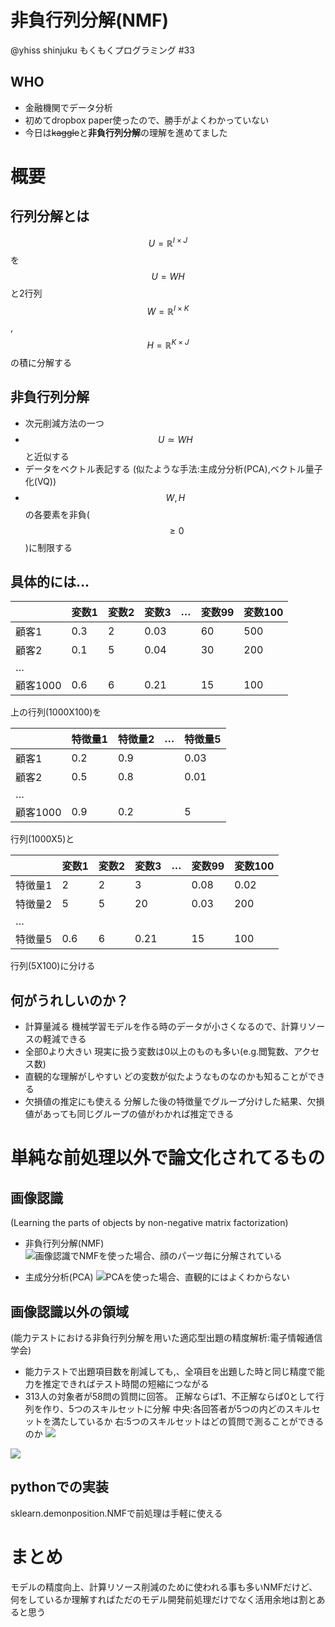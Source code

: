 # 非負行列分解(NMF)
@yhiss
shinjuku もくもくプログラミング #33

## WHO
- 金融機関でデータ分析
- 初めてdropbox paper使ったので、勝手がよくわかっていない
- 今日は~~kaggle~~と**非負行列分解**の理解を進めてました



# 概要
## 行列分解とは

$$U = \mathbb{R}^{I\times J}$$を
$$U=WH$$と2行列$$W = \mathbb{R}^{I\times K}$$,$$H = \mathbb{R}^{K\times J}$$の積に分解する


## 非負行列分解
- 次元削減方法の一つ
- $$U \simeq WH$$と近似する
- データをベクトル表記する
  (似たような手法:主成分分析(PCA),ベクトル量子化(VQ))
- $$W,H$$の各要素を非負($$\geq0$$)に制限する


## 具体的には…
|        | 変数1 | 変数2 | 変数3  | … | 変数99 | 変数100 |
| ------ | --- | --- | ---- | - | ---- | ----- |
| 顧客1    | 0.3 | 2   | 0.03 |   | 60   | 500   |
| 顧客2    | 0.1 | 5   | 0.04 |   | 30   | 200   |
| …      |     |     |      |   |      |       |
| 顧客1000 | 0.6 | 6   | 0.21 |   | 15   | 100   |

上の行列(1000X100)を 

|        | 特徴量1 | 特徴量2 | … | 特徴量5 |
| ------ | ---- | ---- | - | ---- |
| 顧客1    | 0.2  | 0.9  |   | 0.03 |
| 顧客2    | 0.5  | 0.8  |   | 0.01 |
| …      |      |      |   |      |
| 顧客1000 | 0.9  | 0.2  |   | 5    |

行列(1000X5)と

|      | 変数1 | 変数2 | 変数3  | … | 変数99 | 変数100 |
| ---- | --- | --- | ---- | - | ---- | ----- |
| 特徴量1 | 2   | 2   | 3    |   | 0.08 | 0.02  |
| 特徴量2 | 5   | 5   | 20   |   | 0.03 | 200   |
| …    |     |     |      |   |      |       |
| 特徴量5 | 0.6 | 6   | 0.21 |   | 15   | 100   |

行列(5X100)に分ける


## 何がうれしいのか？
- 計算量減る
  機械学習モデルを作る時のデータが小さくなるので、計算リソースの軽減できる
- 全部0より大きい
  現実に扱う変数は0以上のものも多い(e.g.閲覧数、アクセス数)
- 直観的な理解がしやすい
  どの変数が似たようなものなのかも知ることができる
- 欠損値の推定にも使える
  分解した後の特徴量でグループ分けした結果、欠損値があっても同じグループの値がわかれば推定できる
# 単純な前処理以外で論文化されてるもの


## **画像認識**

(Learning the parts of objects by non-negative matrix factorization)

- 非負行列分解(NMF)
![画像認識でNMFを使った場合、顔のパーツ毎に分解されている](https://d2mxuefqeaa7sj.cloudfront.net/s_FD518BC827AC4B2EBB322E0389D009570052C0E31F45C1236B13ED194409032A_1549090136419_NMF_gazou.png)

- 主成分分析(PCA)
![PCAを使った場合、直観的にはよくわからない](https://d2mxuefqeaa7sj.cloudfront.net/s_FD518BC827AC4B2EBB322E0389D009570052C0E31F45C1236B13ED194409032A_1549090337541_PCA_gazou.png)



## **画像認識以外の領域**

(能力テストにおける非負行列分解を用いた適応型出題の精度解析:電子情報通信学会)

- 能力テストで出題項目数を削減しても,、全項目を出題した時と同じ精度で能力を推定できればテスト時間の短縮につながる
- 313人の対象者が58問の質問に回答。
  正解ならば1、不正解ならば0として行列を作り、5つのスキルセットに分解
  中央:各回答者が5つの内どのスキルセットを満たしているか
  右:5つのスキルセットはどの質問で測ることができるのか
![](https://d2mxuefqeaa7sj.cloudfront.net/s_FD518BC827AC4B2EBB322E0389D009570052C0E31F45C1236B13ED194409032A_1549092144049_image.png)

![](https://d2mxuefqeaa7sj.cloudfront.net/s_FD518BC827AC4B2EBB322E0389D009570052C0E31F45C1236B13ED194409032A_1549092213203_image.png)

## pythonでの実装

sklearn.demonposition.NMFで前処理は手軽に使える

# まとめ

モデルの精度向上、計算リソース削減のために使われる事も多いNMFだけど、何をしているか理解すればただのモデル開発前処理だけでなく活用余地は割とあると思う

